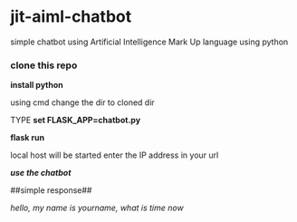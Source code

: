 # jit-aiml-chatbot
 simple chatbot using Artificial Intelligence Mark Up language using python

### clone this repo

**install python**

using cmd change the dir to cloned dir

TYPE **set FLASK_APP=chatbot.py**

**flask run**

local host will be started 
enter the IP address in your url

***use the chatbot***

##simple response##

*hello,*
*my name is yourname,*
*what is time now*
